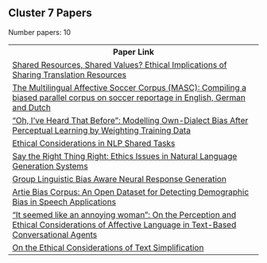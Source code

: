 ## Cluster 7 Papers

Number papers: 10
<html><table><tr>
<th>Paper Link</th>
</tr>
<tr>
<td><a href=https://www.semanticscholar.org/paper/4acd2c229ef9dfa3fa903911ed7447e62f726edc>Shared Resources, Shared Values? Ethical Implications of Sharing Translation Resources</a></td>
</tr>
<tr>
<td><a href=https://www.semanticscholar.org/paper/8700ebd18e6f9726717ecb57dcc9503dfd50306b>The Multilingual Affective Soccer Corpus (MASC): Compiling a biased parallel corpus on soccer reportage in English, German and Dutch</a></td>
</tr>
<tr>
<td><a href=https://www.semanticscholar.org/paper/1b15af5bef17f0162df4a26320e8bbd57a9a823f>“Oh, I’ve Heard That Before”: Modelling Own-Dialect Bias After Perceptual Learning by Weighting Training Data</a></td>
</tr>
<tr>
<td><a href=https://www.semanticscholar.org/paper/0ee4aad344e03ba68267199652946d1260b0fd93>Ethical Considerations in NLP Shared Tasks</a></td>
</tr>
<tr>
<td><a href=https://www.semanticscholar.org/paper/8d816936ad7aebb12b52c5d6e5347c148bd8a072>Say the Right Thing Right: Ethics Issues in Natural Language Generation Systems</a></td>
</tr>
<tr>
<td><a href=https://www.semanticscholar.org/paper/63ad6c788f36e38e615abaadf29279c8e42f0742>Group Linguistic Bias Aware Neural Response Generation</a></td>
</tr>
<tr>
<td><a href=https://www.semanticscholar.org/paper/a8026ad09d1b31987b66ecd35efbb72676fb9cb4>Artie Bias Corpus: An Open Dataset for Detecting Demographic Bias in Speech Applications</a></td>
</tr>
<tr>
<td><a href=https://www.semanticscholar.org/paper/fca7d9b0acb929328763b85c05f758fcee429abb>“It seemed like an annoying woman”: On the Perception and Ethical Considerations of Affective Language in Text-Based Conversational Agents</a></td>
</tr>
<tr>
<td><a href=https://www.semanticscholar.org/paper/cfe5bde939013d94286b7d21e502b5ee7c442450>On the Ethical Considerations of Text Simplification</a></td>
</tr>
</table></html>
